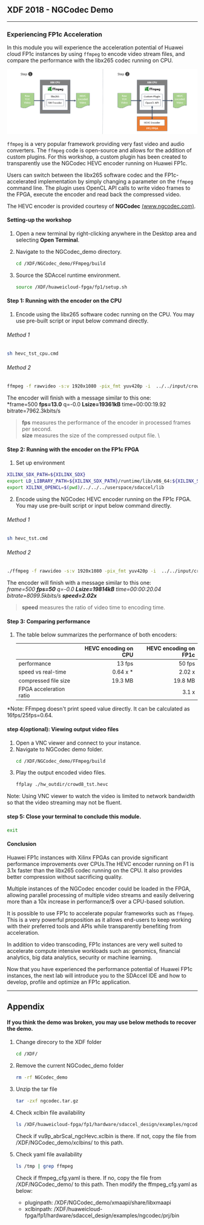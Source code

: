 
  <tr>
    <th width="100%" colspan="5"><h2>XDF 2018 - NGCodec Demo</h2></th>
  </tr>

---------------------------------------

### Experiencing FP1c Acceleration

In this module you will experience the acceleration potential of Huawei cloud FP1c instances by using ```ffmpeg``` to encode video stream files, and compare the performance with the libx265 codec running on CPU.

![](images/ffmpeg_lab.png)

```ffmpeg``` is a very popular framework providing very fast video and audio converters. The ```ffmpeg``` code is open-source and allows for the addition of custom plugins. For this workshop, a custom plugin has been created to transparently use the NGCodec HEVC encoder running on Huawei FP1c.  

Users can switch between the libx265 software codec and the FP1c-accelerated implementation by simply changing a parameter on the ```ffmpeg``` command line. The plugin uses OpenCL API calls to write video frames to the FPGA, execute the encoder and read back the compressed video.

The HEVC encoder is provided courtesy of **NGCodec** [(www.ngcodec.com)](www.ngcodec.com).

#### Setting-up the workshop

1. Open a new terminal by right-clicking anywhere in the Desktop area and selecting **Open Terminal**.
1. Navigate to the NGCodec_demo directory.
    ```bash
    cd /XDF/NGCodec_demo/FFmpeg/build
    ```

1. Source the SDAccel runtime environment.
    ```bash
    source /XDF/huaweicloud-fpga/fp1/setup.sh
    ```

#### Step 1: Running with the encoder on the CPU

1. Encode using the libx265 software codec running on the CPU. You may use pre-built script or input below command directly.

###### Method 1
```bash
sh hevc_tst_cpu.cmd
```
###### Method 2
```bash
ffmpeg -f rawvideo -s:v 1920x1080 -pix_fmt yuv420p -i  ../../input/crowd8_420_1920x1080_50.yuv -c:v libx265 -an -frames 1000 -preset medium -g 30 -q 40 -f hevc -y ./hw_outdir/crowd8_cpu_tst.hevc
```
The encoder will finish with a message similar to this one: \
*frame=500 **fps=13.0** q=-0.0 **Lsize=19361kB** time=00:00:19.92 bitrate=7962.3kbits/s  
> **fps** measures the performance of the encoder in processed frames per second. \
**size** measures the size of the compressed output file. \



#### Step 2: Running with the encoder on the FP1c FPGA

1. Set up environment
```bash
XILINX_SDX_PATH=${XILINX_SDX}
export LD_LIBRARY_PATH=${XILINX_SDX_PATH}/runtime/lib/x86_64:${XILINX_SDX_PATH}/lib/lnx64.o/Default:${XILINX_SDX_PATH}/lib/lnx64.o:$(pwd)/../../xmaapi/lib
export XILINX_OPENCL=$(pwd)/../../../userspace/sdaccel/lib
```

2. Encode using the NGCodec HEVC encoder running on the FP1c FPGA. You may use pre-built script or input below command directly.

###### Method 1
  ```bash
  sh hevc_tst.cmd
  ```

###### Method 2
  ```bash
  ./ffmpeg -f rawvideo -s:v 1920x1080 -pix_fmt yuv420p -i  ../../input/crowd8_420_1920x1080_50.yuv -c:v NGC265 -an -frames 1000 -psnr -g 30 -global_quality 40 -f hevc -y ./hw_outdir/crowd8_tst.hevc
  ```
The encoder will finish with a message similar to this one: \
*frame=500 **fps=50** q=-0.0 **Lsize=19814kB** time=00:00:20.04 bitrate=8099.5kbits/s **speed=2.02x***
> **speed** measures the ratio of video time to encoding time.


#### Step 3: Comparing performance

1. The table below summarizes the performance of both encoders:

    |                           | HEVC encoding on CPU | HEVC encoding on FP1c  |
    | :------------------------ |-------------:| -------:|
    | performance               | 13 fps        | 50 fps  |
    | speed vs real-time        | 0.64 x *      | 2.02 x  |
    | compressed file size      | 19.3 MB      | 19.8 MB |
    | FPGA acceleration ratio   |               | 3.1 x|     

*Note: FFmpeg doesn't print speed value directly. It can be calculated as 16fps/25fps=0.64.

#### step 4(optional): Viewing output video files

1. Open a VNC viewer and connect to your instance.
2. Navigate to NGCodec demo folder.
    ```bash
    cd /XDF/NGCodec_demo/FFmpeg/build
    ```
3. Play the output encoded video files.
    ```bash
    ffplay ./hw_outdir/crowd8_tst.hevc
    ```

Note: Using VNC viewer to watch the video is limited to network bandwidth so that the video streaming may not be fluent.

#### step 5: Close your terminal to conclude this module.
   ```bash
   exit
   ```

#### Conclusion

Huawei FP1c instances with Xilinx FPGAs can provide significant performance improvements over CPUs.The HEVC encoder running on F1 is 3.1x faster than the libx265 codec running on the CPU. It also provides better compression without sacrificing quality.

Multiple instances of the NGCodec encoder could be loaded in the FPGA, allowing parallel processing of multiple video streams and easily delivering more than a 10x increase in performance/$ over a CPU-based solution.

It is possible to use FP1c to accelerate popular frameworks such as ```ffmpeg```. This is a very powerful proposition as it allows end-users to keep working with their preferred tools and APIs while transparently benefiting from acceleration.

In addition to video transcoding, FP1c instances are very well suited to accelerate compute intensive workloads such as: genomics, financial analytics, big data analytics, security or machine learning.

Now that you have experienced the performance potential of Huawei FP1c instances, the next lab will introduce you to the SDAccel IDE and how to develop, profile and optimize an FP1c application.

--------------------------------------

## Appendix

#### If you think the demo was broken, you may use below methods to recover the demo.

1. Change direcory to the XDF folder
   ```bash
   cd /XDF/
   ```

2. Remove the current NGCodec_demo folder
   ```bash
   rm -rf NGCodec_demo
   ```

3. Unzip the tar file
   ```bash
   tar -zxf ngcodec.tar.gz
   ```

4. Check xclbin file availability
   ```bash
   ls /XDF/huaweicloud-fpga/fp1/hardware/sdaccel_design/examples/ngcodec/prj/bin
   ```

   Check if vu9p_abrScal_ngcHevc.xclbin is there. If not, copy the file from /XDF/NGCodec_demo/xclbins/ to this path.

5. Check yaml file availability
   ```bash
   ls /tmp | grep ffmpeg
   ```

   Check if ffmpeg_cfg.yaml is there. If no, copy the file from /XDF/NGCodec_demo/ to this path. Then modify the ffmpeg_cfg.yaml as below:

   - pluginpath: /XDF/NGCodec_demo/xmaapi/share/libxmaapi
   - xclbinpath: /XDF/huaweicloud-fpga/fp1/hardware/sdaccel_design/examples/ngcodec/prj/bin

